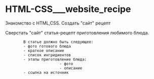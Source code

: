 # HTML-CSS___website_recipe
Знакомство с HTML,CSS. Создать "сайт" рецепт

Сверстать "сайт" статья-рецепт приготовления любимого блюда.

            В статье должно быть следующее:
            - фото готового блюда
            - краткое описание
            - список ингридиентов
            - этапы приготовление блюда:
                            - фото
                            - описание
            - ссылка на источник
